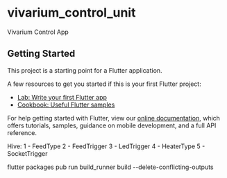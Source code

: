 # vivarium_control_unit

Vivarium Control App

## Getting Started

This project is a starting point for a Flutter application.

A few resources to get you started if this is your first Flutter project:

- [Lab: Write your first Flutter app](https://flutter.dev/docs/get-started/codelab)
- [Cookbook: Useful Flutter samples](https://flutter.dev/docs/cookbook)

For help getting started with Flutter, view our
[online documentation](https://flutter.dev/docs), which offers tutorials,
samples, guidance on mobile development, and a full API reference.

Hive:
1 - FeedType
2 - FeedTrigger
3 - LedTrigger
4 - HeaterType
5 - SocketTrigger

flutter packages pub run build_runner build --delete-conflicting-outputs
